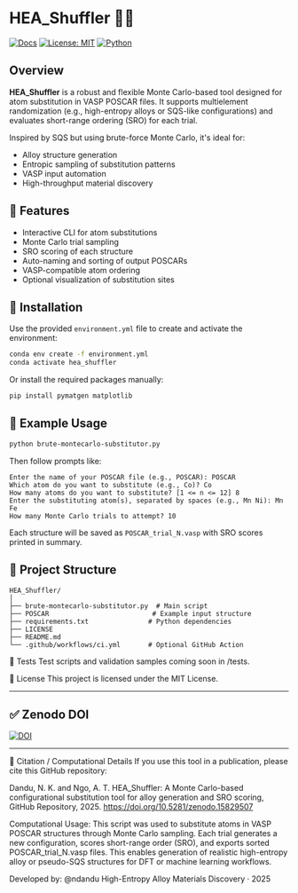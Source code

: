 # HEA_Shuffler 🧪🔀

[![Docs](https://img.shields.io/badge/docs-mkdocs-blue)](https://github.com/naveen-dandu/HEA_Shuffler/)
[![License: MIT](https://img.shields.io/badge/License-MIT-yellow.svg)](https://opensource.org/licenses/MIT)
[![Python](https://img.shields.io/badge/python-3.9+-blue.svg)](https://www.python.org/)

## Overview

**HEA_Shuffler** is a robust and flexible Monte Carlo-based tool designed for atom substitution in VASP POSCAR files. It supports multielement randomization (e.g., high-entropy alloys or SQS-like configurations) and evaluates short-range ordering (SRO) for each trial.

Inspired by SQS but using brute-force Monte Carlo, it's ideal for:
- Alloy structure generation
- Entropic sampling of substitution patterns
- VASP input automation
- High-throughput material discovery

## 🚀 Features

- Interactive CLI for atom substitutions
- Monte Carlo trial sampling
- SRO scoring of each structure
- Auto-naming and sorting of output POSCARs
- VASP-compatible atom ordering
- Optional visualization of substitution sites

## 🔧 Installation

Use the provided `environment.yml` file to create and activate the environment:

```bash
conda env create -f environment.yml
conda activate hea_shuffler
```
Or install the required packages manually: 

```bash
pip install pymatgen matplotlib
```

## 🧪 Example Usage

```bash
python brute-montecarlo-substitutor.py
```

Then follow prompts like:

```text
Enter the name of your POSCAR file (e.g., POSCAR): POSCAR
Which atom do you want to substitute (e.g., Co)? Co
How many atoms do you want to substitute? [1 <= n <= 12] 8
Enter the substituting atom(s), separated by spaces (e.g., Mn Ni): Mn Fe
How many Monte Carlo trials to attempt? 10
```

Each structure will be saved as `POSCAR_trial_N.vasp` with SRO scores printed in summary.

## 📁 Project Structure

```
HEA_Shuffler/
│
├── brute-montecarlo-substitutor.py  # Main script
├── POSCAR                          # Example input structure
├── requirements.txt               # Python dependencies
├── LICENSE
├── README.md
└── .github/workflows/ci.yml       # Optional GitHub Action
```

🧪 Tests
Test scripts and validation samples coming soon in /tests.

📜 License
This project is licensed under the MIT License.

---

## ✅ Zenodo DOI

[![DOI](https://zenodo.org/badge/1015094671.svg)](https://doi.org/10.5281/zenodo.15829507)

---

🧠 Citation / Computational Details
If you use this tool in a publication, please cite this GitHub repository:

Dandu, N. K. and Ngo, A. T. HEA_Shuffler: A Monte Carlo-based configurational substitution tool for alloy generation and SRO scoring, GitHub Repository, 2025. https://doi.org/10.5281/zenodo.15829507

Computational Usage:
This script was used to substitute atoms in VASP POSCAR structures through Monte Carlo sampling. Each trial generates a new configuration, scores short-range order (SRO), and exports sorted POSCAR_trial_N.vasp files. This enables generation of realistic high-entropy alloy or pseudo-SQS structures for DFT or machine learning workflows.

Developed by: @ndandu
High-Entropy Alloy Materials Discovery · 2025


